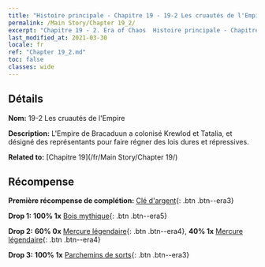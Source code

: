 ```yaml
---
title: "Histoire principale - Chapitre 19 - 19-2 Les cruautés de l'Empire"
permalink: /Main Story/Chapter 19_2/
excerpt: "Chapitre 19 - 2. Era of Chaos  Histoire principale - Chapitre 19_2. 19-2 Les cruautés de l'Empire"
last_modified_at: 2021-03-30
locale: fr
ref: "Chapter 19_2.md"
toc: false
classes: wide
---
```


## Détails

 **Nom:** 19-2 Les cruautés de l'Empire

 **Description:** L'Empire de Bracaduun a colonisé Krewlod et Tatalia, et désigné des représentants pour faire régner des lois dures et répressives.

 **Related to:** [Chapitre 19](/fr/Main Story/Chapter 19/)

## Récompense

 **Première récompense de complétion:** [Clé d'argent](/fr/Items/con_693/){: .btn .btn--era3}

 **Drop 1:** **100% 1x** [Bois mythique](/fr/Items/mat_62/){: .btn .btn--era5}

 **Drop 2:** **60% 0x** [Mercure légendaire](/fr/Items/mat_56/){: .btn .btn--era4}, **40% 1x** [Mercure légendaire](/fr/Items/mat_56/){: .btn .btn--era4}

 **Drop 3:** **100% 1x** [Parchemins de sorts](/fr/Items/con_694/){: .btn .btn--era3}

